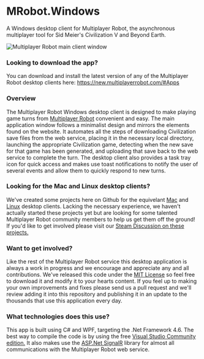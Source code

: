 # MRobot.Windows
A Windows desktop client for Multiplayer Robot, the asynchronous multiplayer tool for Sid Meier's Civilization V and Beyond Earth.

![Multiplayer Robot main client window](https://raw.githubusercontent.com/n7software/MRobot.Windows/master/readme/app-main-bar.png)


### Looking to download the app?

You can download and install the latest version of any of the Multiplayer Robot desktop clients here: https://new.multiplayerrobot.com/#Apps

### Overview

The Multiplayer Robot Windows desktop client is designed to make playing game turns from [Multiplayer Robot](https://new.multiplayerrobot.com) convenient and easy. The main application window follows a minimalist design and mirrors the elements found on the website. It automates all the steps of downloading Civilization save files from the web service, placing it in the necessary local directory, launching the appropriate Civilization game, detecting when the new save for that game has been generated, and uploading that save back to the web service to complete the turn. The desktop client also provides a task tray icon for quick access and makes use toast notifications to notify the user of several events and allow them to quickly respond to new turns.

### Looking for the Mac and Linux desktop clients?

We've created some projects here on Github for the equivelant [Mac](https://github.com/n7software/MRobot.Mac) and [Linux](https://github.com/n7software/MRobot.Linux) desktop clients. Lacking the necessary experience, we haven't actually started these projects yet but are looking for some talented Multiplayer Robot community members to help us get them off the ground! If you'd like to get involved please visit our [Steam Discussion on these projects.](http://steamcommunity.com/groups/multiplayerrobot/discussions/2/618457398960463952/)

### Want to get involved?

Like the rest of the Multiplayer Robot service this desktop application is always a work in progress and we encourage and appreciate any and all contributions. We've released this code under the [MIT License](/LICENSE) so feel free to download it and modify it to your hearts content. If you feel up to making your own improvements and fixes please send us a pull request and we'll review adding it into this repository and publishing it in an update to the thousands that use this application every day.

### What technologies does this use?

This app is built using C# and WPF, targeting the .Net Framework 4.6. The best way to compile the code is by using the free [Visual Studio Community edition.](https://www.visualstudio.com/en-us/downloads/download-visual-studio-vs.aspx) It also makes use the [ASP.Net SignalR](http://www.asp.net/signalr) library for almost all communications with the Multiplayer Robot web service.